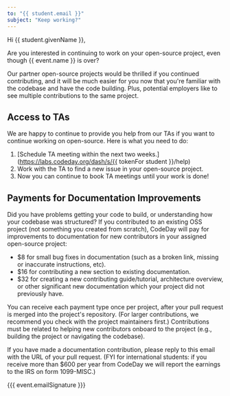 ```yaml
---
to: "{{ student.email }}"
subject: "Keep working?"
---
```


Hi {{ student.givenName }},

Are you interested in continuing to work on your open-source project, even though {{ event.name }} is over?

Our partner open-source projects would be thrilled if you continued contributing, and it will be much easier for
you now that you're familiar with the codebase and have the code building. Plus, potential employers like to see
multiple contributions to the same project.

## Access to TAs

We are happy to continue to provide you help from our TAs if you want to continue working on open-source. Here
is what you need to do:

1. [Schedule TA meeting within the next two weeks.](https://labs.codeday.org/dash/s/{{ tokenFor student }}/help)
2. Work with the TA to find a new issue in your open-source project.
3. Now you can continue to book TA meetings until your work is done!


## Payments for Documentation Improvements

Did you have problems getting your code to build, or understanding how your codebase was structured? If you
contributed to an existing OSS project (not something you created from scratch), CodeDay will pay for
improvements to documentation for new contributors in your assigned open-source project:

- $8 for small bug fixes in documentation (such as a broken link, missing or inaccurate instructions, etc).
- $16 for contributing a new section to existing documentation.
- $32 for creating a new contributing guide/tutorial, architecture overview, or other significant new documentation which your project did not previously have.

You can receive each payment type once per project, after your pull request is merged into the project's
repository. (For larger contributions, we recommend you check with the project maintainers first.)
Contributions must be related to helping new contributors onboard to the project (e.g., building the project
or navigating the codebase).

If you have made a documentation contribution, please reply to this email with the URL of your pull request.
(FYI for international students: if you receive more than $600 per year from CodeDay we will report the
earnings to the IRS on form 1099-MISC.)

{{{ event.emailSignature }}}